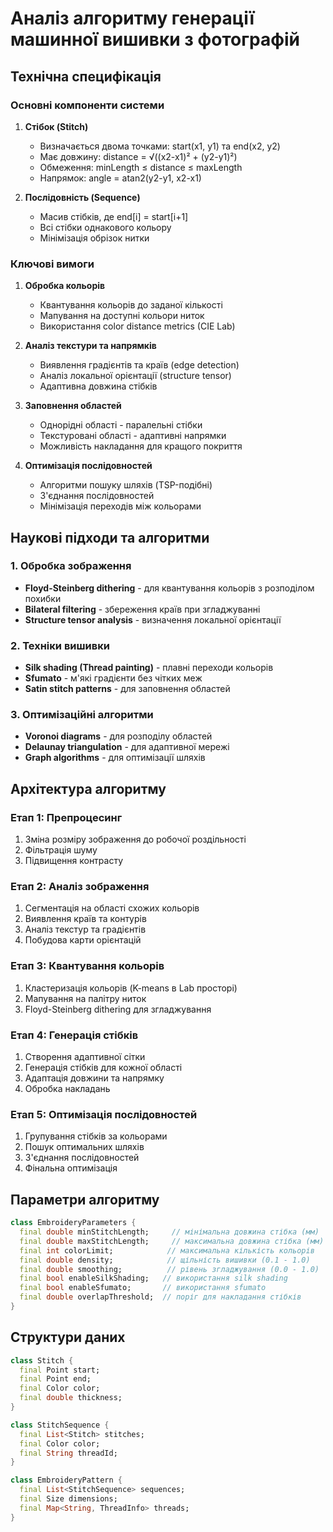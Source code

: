 # Аналіз алгоритму генерації машинної вишивки з фотографій

## Технічна специфікація

### Основні компоненти системи

1. **Стібок (Stitch)**
   - Визначається двома точками: start(x1, y1) та end(x2, y2)
   - Має довжину: distance = √((x2-x1)² + (y2-y1)²)
   - Обмеження: minLength ≤ distance ≤ maxLength
   - Напрямок: angle = atan2(y2-y1, x2-x1)

2. **Послідовність (Sequence)**
   - Масив стібків, де end[i] = start[i+1]
   - Всі стібки однакового кольору
   - Мінімізація обрізок нитки

### Ключові вимоги

1. **Обробка кольорів**
   - Квантування кольорів до заданої кількості
   - Мапування на доступні кольори ниток
   - Використання color distance metrics (CIE Lab)

2. **Аналіз текстури та напрямків**
   - Виявлення градієнтів та країв (edge detection)
   - Аналіз локальної орієнтації (structure tensor)
   - Адаптивна довжина стібків

3. **Заповнення областей**
   - Однорідні області - паралельні стібки
   - Текстуровані області - адаптивні напрямки
   - Можливість накладання для кращого покриття

4. **Оптимізація послідовностей**
   - Алгоритми пошуку шляхів (TSP-подібні)
   - З'єднання послідовностей
   - Мінімізація переходів між кольорами

## Наукові підходи та алгоритми

### 1. Обробка зображення
- **Floyd-Steinberg dithering** - для квантування кольорів з розподілом похибки
- **Bilateral filtering** - збереження країв при згладжуванні
- **Structure tensor analysis** - визначення локальної орієнтації

### 2. Техніки вишивки
- **Silk shading (Thread painting)** - плавні переходи кольорів
- **Sfumato** - м'які градієнти без чітких меж
- **Satin stitch patterns** - для заповнення областей

### 3. Оптимізаційні алгоритми
- **Voronoi diagrams** - для розподілу областей
- **Delaunay triangulation** - для адаптивної мережі
- **Graph algorithms** - для оптимізації шляхів

## Архітектура алгоритму

### Етап 1: Препроцесинг
1. Зміна розміру зображення до робочої роздільності
2. Фільтрація шуму
3. Підвищення контрасту

### Етап 2: Аналіз зображення
1. Сегментація на області схожих кольорів
2. Виявлення країв та контурів
3. Аналіз текстур та градієнтів
4. Побудова карти орієнтацій

### Етап 3: Квантування кольорів
1. Кластеризація кольорів (K-means в Lab просторі)
2. Мапування на палітру ниток
3. Floyd-Steinberg dithering для згладжування

### Етап 4: Генерація стібків
1. Створення адаптивної сітки
2. Генерація стібків для кожної області
3. Адаптація довжини та напрямку
4. Обробка накладань

### Етап 5: Оптимізація послідовностей
1. Групування стібків за кольорами
2. Пошук оптимальних шляхів
3. З'єднання послідовностей
4. Фінальна оптимізація

## Параметри алгоритму

```dart
class EmbroideryParameters {
  final double minStitchLength;     // мінімальна довжина стібка (мм)
  final double maxStitchLength;     // максимальна довжина стібка (мм)
  final int colorLimit;            // максимальна кількість кольорів
  final double density;            // щільність вишивки (0.1 - 1.0)
  final double smoothing;          // рівень згладжування (0.0 - 1.0)
  final bool enableSilkShading;   // використання silk shading
  final bool enableSfumato;       // використання sfumato
  final double overlapThreshold;  // поріг для накладання стібків
}
```

## Структури даних

```dart
class Stitch {
  final Point start;
  final Point end;
  final Color color;
  final double thickness;
}

class StitchSequence {
  final List<Stitch> stitches;
  final Color color;
  final String threadId;
}

class EmbroideryPattern {
  final List<StitchSequence> sequences;
  final Size dimensions;
  final Map<String, ThreadInfo> threads;
}
```